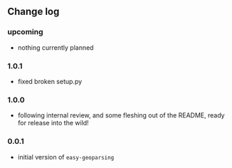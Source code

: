 Change log
---

### upcoming

- nothing currently planned

### 1.0.1

- fixed broken setup.py

### 1.0.0

- following internal review, and some fleshing out of the README, ready for release into the wild!

### 0.0.1

- initial version of `easy-geoparsing`
